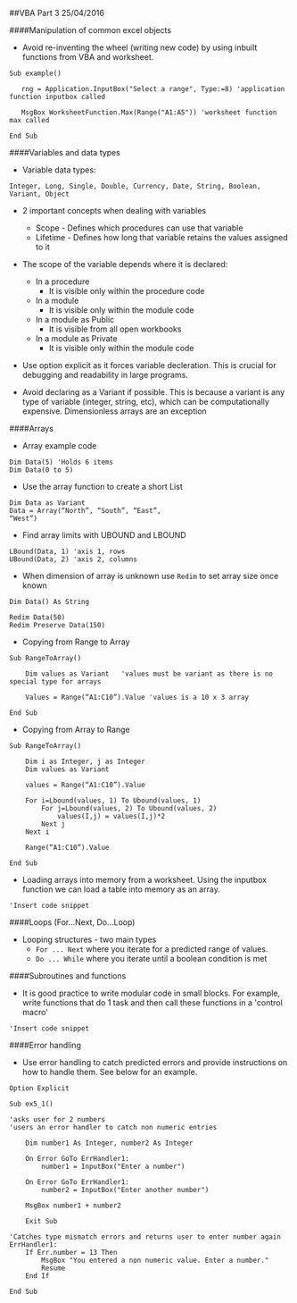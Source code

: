 ##VBA Part 3 25/04/2016

####Manipulation of common excel objects

* Avoid re-inventing the wheel (writing new code) by using inbuilt functions from VBA and worksheet.

```VB
Sub example()
   
   rng = Application.InputBox("Select a range", Type:=8) 'application function inputbox called
   
   MsgBox WorksheetFunction.Max(Range("A1:A5")) 'worksheet function max called
   
End Sub
```

####Variables and data types

* Variable data types:

```VB
Integer, Long, Single, Double, Currency, Date, String, Boolean, Variant, Object
```

* 2 important concepts when dealing with variables
    * Scope - Defines which procedures can use that variable
    * Lifetime - Defines how long that variable retains the values
assigned to it
* The scope of the variable depends where it is declared:
    * In a procedure
        * It is visible only within the procedure code
    * In a module
        * It is visible only within the module code
    * In a module as Public
        * It is visible from all open workbooks
    * In a module as Private
        * It is visible only within the module code

* Use option explicit as it forces variable decleration. This is crucial for debugging and readability in large programs.

* Avoid declaring as a Variant if possible. This is because a variant is any type of variable (integer, string, etc), which can be computationally expensive. Dimensionless arrays are an exception

####Arrays

* Array example code
```VB
Dim Data(5) 'Holds 6 items
Dim Data(0 to 5)
```
* Use the array function to create a short List
```VB
Dim Data as Variant
Data = Array(“North”, “South”, “East”,
“West”)
```

* Find array limits with UBOUND and LBOUND
```VB
LBound(Data, 1) 'axis 1, rows
UBound(Data, 2) 'axis 2, columns
```

* When dimension of array is unknown use `Redim` to set array size once known
```VB
Dim Data() As String

Redim Data(50)
Redim Preserve Data(150)
```

* Copying from Range to Array
```VB
Sub RangeToArray()

    Dim values as Variant   'values must be variant as there is no special type for arrays
    
    Values = Range(“A1:C10”).Value 'values is a 10 x 3 array

End Sub
```

* Copying from Array to Range
```VB
Sub RangeToArray()

    Dim i as Integer, j as Integer
    Dim values as Variant
    
    values = Range(“A1:C10”).Value
    
    For i=Lbound(values, 1) To Ubound(values, 1)
        For j=Lbound(values, 2) To Ubound(values, 2)
            values(I,j) = values(I,j)*2
        Next j
    Next i
    
    Range(“A1:C10”).Value
    
End Sub
```

* Loading arrays into memory from a worksheet. Using the inputbox function we can load a table into memory as an array. 

```VB
'Insert code snippet
```

####Loops (For…Next, Do…Loop)

* Looping structures - two main types
    * `For ... Next` where you iterate for a predicted range of values.
    * `Do ... While` where you iterate until a boolean condition is met

####Subroutines and functions

* It is good practice to write modular code in small blocks. For example, write functions that do 1 task and then call these functions in a 'control macro'

```VB
'Insert code snippet
```

####Error handling

* Use error handling to catch predicted errors and provide instructions on how to handle them. See below for an example.

```VB
Option Explicit

Sub ex5_1()

'asks user for 2 numbers
'users an error handler to catch non numeric entries

    Dim number1 As Integer, number2 As Integer
        
    On Error GoTo ErrHandler1:
        number1 = InputBox("Enter a number")
    
    On Error GoTo ErrHandler1:
        number2 = InputBox("Enter another number")
    
    MsgBox number1 + number2
    
    Exit Sub
    
'Catches type mismatch errors and returns user to enter number again
ErrHandler1:
    If Err.number = 13 Then
        MsgBox "You entered a non numeric value. Enter a number."
        Resume
    End If
    
End Sub
```
